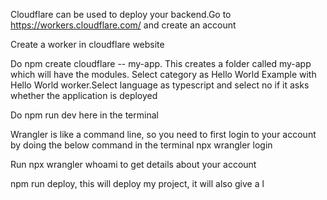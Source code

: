 Cloudflare can be used to deploy your backend.Go to https://workers.cloudflare.com/ and create an account

Create a worker in cloudflare website

Do npm create cloudflare -- my-app. This creates a folder called my-app which will have the modules. Select category as Hello World Example with Hello World worker.Select language as typescript and select no if it asks whether the application is deployed

Do npm run dev here in the terminal

Wrangler is like a command line, so you need to first login to your account by doing the below command in the terminal
npx wrangler login

Run npx wrangler whoami  to get details about your account

npm run deploy, this will deploy my project, it will also give a l